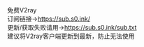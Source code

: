 免费V2ray<br>
订阅链接→https://sub.s0.ink/<br>
更新/获取失败请用→https://sub.s0.ink/sub.txt<br>
建议将V2ray客户端更新到最新，防止无法使用
